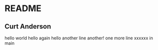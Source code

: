 # README
## Curt Anderson

hello world
hello again
hello
another line
another!
one more line
xxxxxx
in main
